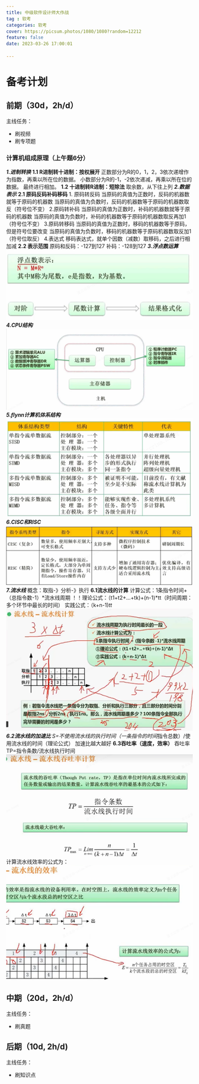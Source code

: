 ```yaml
---
title: 中级软件设计师大作战
tag : 软考
categories: 软考
cover: https://picsum.photos/1080/1080?random=12212
feature: false
date: 2023-03-26 17:00:01

---
```


# 备考计划

## 前期（30d，2h/d）
主线任务：
- 刷视频
- 刷专项题
### 计算机组成原理（上午题6分）
<!-- ![](../images/http.png) -->
***1.进制转换***
   **1.1 R进制转十进制：按权展开**
    正数部分为R的0，1，2，3依次递增作为指数，再乘以所在位的数据。
    小数部分为R的-1，-2依次递减，再乘以所在位的数据。
    最终进行相加。
    **1.2 十进制转R进制：短除法**
        取余数，从下往上列
***2.数据表示***
    **2.1 原码反码补码移码**
        1. 原码转反码
    当原码的真值为正数时，反码的机器数就等于原码的机器数
    当原码的真值为负数时，反码的机器数等于原码的机器数取反（符号位不变）
        2.原码转补码 
    当原码的真值为正数时，补码的机器数就等于原码的机器数
    当原码的真值为负数时，补码的机器数等于原码的机器数取反再加1（符号位不变） 
        3.原码转移码 
    当原码的真值为正数时，移码的机器数等于原码，但是符号位要改变
    当原码的真值为负数时，移码的机器数等于原码机器数取反加1（符号位取反）
        4.表达式
        移码表达式，就单个因数（减数）取移码，之后进行相加减
    **2.2 表示范围**
    原码和反码：-127到127
    补码：-128到127
***3.浮点数运算***
![](../images//ruankao//fudianyunsuan.png)
***4.CPU结构***
![](../images/ruankao/jiegou.png)
***5.flynn计算机体系结构***
![](../images/ruankao/flynn.png)
***6.CISC和RISC***
![](../images/ruankao/cisc.png)
***7.流水线***
概念：取指-》分析-》执行
**6.1流水线的计算**
计算公式：1条指令时间+（总指令数-1）*流水线周期
！！理论公式：（t1+t2+...+tk)+(n-1)*tt（时间周期：多个环节中最长的时间）
实践公式：（k+n-1)*tt
![](../images/ruankao/jisuan.png)
**6.2流水线的加速比**
S=不使用流水线的执行时间（一条指令的时间*指令总数）/使用流水线的时间（理论公式）
加速比越大越好
**6.3吞吐率（速度，效率）**
吞吐率TP=指令条数/流水线执行时间
![](../images/ruankao/tuntulv.png)
计算流水线效率的公式为：
![](../images/ruankao/xiaolv.png)
## 中期（20d，2h/d）
主线任务：
- 刷真题
  
## 后期（10d, 2h/d)
主线任务：
- 刷知识点
